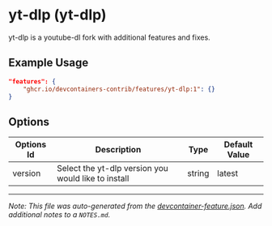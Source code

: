 
# yt-dlp (yt-dlp)

yt-dlp is a youtube-dl fork with additional features and fixes.

## Example Usage

```json
"features": {
    "ghcr.io/devcontainers-contrib/features/yt-dlp:1": {}
}
```

## Options

| Options Id | Description | Type | Default Value |
|-----|-----|-----|-----|
| version | Select the yt-dlp version you would like to install | string | latest |



---

_Note: This file was auto-generated from the [devcontainer-feature.json](https://github.com/devcontainers-contrib/features/blob/main/src/yt-dlp/devcontainer-feature.json).  Add additional notes to a `NOTES.md`._
